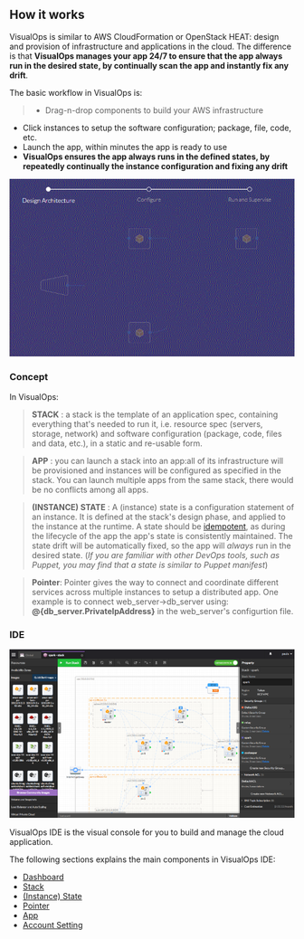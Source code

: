 ## How it works

VisualOps is similar to AWS CloudFormation or OpenStack HEAT: design and provision of infrastructure and applications in the cloud. The difference is that **VisualOps manages your app 24/7 to ensure that the app always run in the desired state, by continually scan the app and instantly fix any drift**.

The basic workflow in VisualOps is:
>- Drag-n-drop components to build your AWS infrastructure
- Click instances to setup the software configuration; package, file, code, etc.
- Launch the app, within minutes the app is ready to use
- **VisualOps ensures the app always runs in the defined states, by repeatedly continually the instance configuration and fixing any drift**

![](https://raw.githubusercontent.com/MadeiraCloud/docs-image/master/workflow.gif)

### Concept

In VisualOps:

> **STACK** : a stack is the template of an application spec, containing everything that's needed to run it, i.e. resource spec (servers, storage, network) and software configuration (package, code, files and data, etc.), in a static and re-usable form.


> **APP** : you can launch a stack into an app:all of its infrastructure will be provisioned and instances will be configured as specified in the stack. You can launch multiple apps from the same stack, there would be no conflicts among all apps.

> **(INSTANCE) STATE** : A (instance) state is a configuration statement of an instance. It is defined at the stack's design phase, and  applied to the instance at the runtime. A state should be [idempotent](http://en.wikipedia.org/wiki/Idempotence), as during the lifecycle of the app the app's state is consistently maintained. The state drift will be automatically fixed, so the app will *always* run in the desired state. (*If you are familiar with other DevOps tools, such as Puppet, you may find that a state is similar to Puppet manifest*)

> **Pointer**: Pointer gives the way to connect and coordinate different services across multiple instances to setup a distributed app. One example is to connect web_server->db_server using: ****@{db_server.PrivateIpAddress}**** in the web_server's configurtion file.

### IDE

![](https://raw.githubusercontent.com/MadeiraCloud/docs-image/master/ide_stack_all.png)<br />

VisualOps IDE is the visual console for you to build and manage the cloud application.

The following sections explains the main components in VisualOps IDE:

- [Dashboard](./dashboard.md)
- [Stack](./stack.md)
- [(Instance) State](./instance_state.md)
- [Pointer](./pointer.md)
- [App](./app.md)
- [Account Setting](./account_setting.md)

